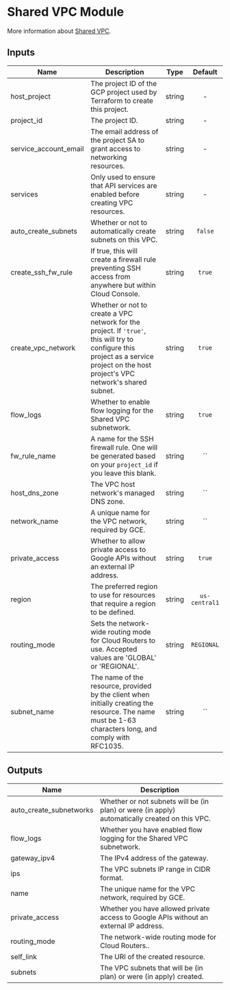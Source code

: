 # Shared VPC Module

More information about [Shared VPC](https://cloud.google.com/vpc/docs/shared-vpc).

## Inputs

| Name | Description | Type | Default |
|------|-------------|:----:|:-----:|
| host\_project | The project ID of the GCP project used by Terraform to create this project. | string | - |
| project\_id | The project ID. | string | - |
| service\_account\_email | The email address of the project SA to grant access to networking resources. | string | - |
| services | Only used to ensure that API services are enabled before creating VPC resources. | string | - |
| auto\_create\_subnets | Whether or not to automatically create subnets on this VPC. | string | `false` |
| create\_ssh\_fw\_rule | If true, this will create a firewall rule preventing SSH access from anywhere but within Cloud Console. | string | `true` |
| create\_vpc\_network | Whether or not to create a VPC network for the project. If `'true'`, this will try to configure this project as a service project on the host project's VPC network's shared subnet. | string | `true` |
| flow\_logs | Whether to enable flow logging for the Shared VPC subnetwork. | string | `true` |
| fw\_rule\_name | A name for the SSH firewall rule. One will be generated based on your `project_id` if you leave this blank. | string | `` |
| host\_dns\_zone | The VPC host network's managed DNS zone. | string | `` |
| network\_name | A unique name for the VPC network, required by GCE. | string | `` |
| private\_access | Whether to allow private access to Google APIs without an external IP address. | string | `true` |
| region | The preferred region to use for resources that require a region to be defined. | string | `us-central1` |
| routing\_mode | Sets the network-wide routing mode for Cloud Routers to use. Accepted values are 'GLOBAL' or 'REGIONAL'. | string | `REGIONAL` |
| subnet\_name | The name of the resource, provided by the client when initially creating the resource. The name must be 1-63 characters long, and comply with RFC1035. | string | `` |

## Outputs

| Name | Description |
|------|-------------|
| auto\_create\_subnetworks | Whether or not subnets will be (in plan) or were (in apply) automatically created on this VPC. |
| flow\_logs | Whether you have enabled flow logging for the Shared VPC subnetwork. |
| gateway\_ipv4 | The IPv4 address of the gateway. |
| ips | The VPC subnets IP range in CIDR format. |
| name | The unique name for the VPC network, required by GCE. |
| private\_access | Whether you have allowed private access to Google APIs without an external IP address. |
| routing\_mode | The network-wide routing mode for Cloud Routers.. |
| self\_link | The URI of the created resource. |
| subnets | The VPC subnets that will be (in plan) or were (in apply) created. |




